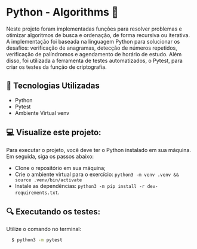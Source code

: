 # Python - Algorithms 🐍
Neste projeto foram implementadas funções para resolver problemas e otimizar algoritmos de busca e ordenação, de forma recursiva ou iterativa. A implementação foi baseada na linguagem Python para solucionar os desafios: verificação de anagramas, detecção de números repetidos, verificação de palíndromos e agendamento de horário de estudo. Além disso, foi utilizada a ferramenta de testes automatizados, o Pytest, para criar os testes da função de criptografia.

## :hammer: Tecnologias Utilizadas
- Python
- Pytest
- Ambiente Virtual venv

## :computer: Visualize este projeto:
Para executar o projeto, você deve ter o Python instalado em sua máquina. Em seguida, siga os passos abaixo:
- Clone o repositório em sua máquina;
- Crie o ambiente virtual para o exercício: `python3 -m venv .venv && source .venv/bin/activate`
- Instale as dependências: `python3 -m pip install -r dev-requirements.txt`.

## :mag: Executando os testes:
Utilize o comando no terminal:
```bash
  $ python3 -m pytest
```
